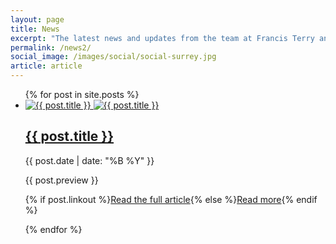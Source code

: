 ```yaml
---
layout: page
title: News
excerpt: "The latest news and updates from the team at Francis Terry and Associates"
permalink: /news2/
social_image: /images/social/social-surrey.jpg
article: article
---
```


<div class="home">

  <ul class="post-list">
    {% for post in site.posts %}
      <li>
		<a href="{% if post.linkout %}{{ post.linkout }}{% else %}{{ post.url | prepend: site.baseurl }}{% endif %}" alt="{{ post.title }}" {% if post.linkout %}target="_blank"{% endif %}>
			<img src="/images/news/{{ post.tall_image }}" alt="{{ post.title }}" class="tall" />
			<img src="/images/news/{{ post.wide_image }}" alt="{{ post.title }}" class="wide" />
		</a>
		<div class="thoughts-description">
        <h2>
          <a class="post-link" href="{% if post.linkout %}{{ post.linkout }}{% else %}{{ post.url | prepend: site.baseurl }}{% endif %}" alt="{{ post.title }}" {% if post.linkout %}target="_blank"{% endif %}>{{ post.title }}</a>
        </h2>
		<span class="post-meta">{{ post.date | date: "%B %Y" }}</span>
		<p>{{ post.preview }}</p>
		<p>{% if post.linkout %}<a class="post-link" href="{{ post.linkout }}" target="_blank">Read the full article</a>{% else %}<a class="post-link" href="{{ post.url | prepend: site.baseurl }}">Read more</a>{% endif %}</p>
		</div>
      </li>
    {% endfor %}
  </ul>

</div>